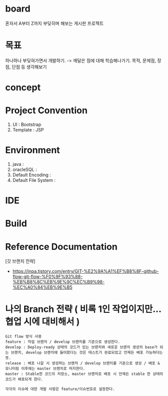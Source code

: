 # board
혼자서 A부터 Z까지 부딪히며 해보는 게시판 프로젝트

# 목표
하나하나 부딪혀가면서 개발하기. -> 깨달은 점에 대해 학습해나가기. 
목적, 문제점, 장점, 단점 등 생각해보기

# concept


# Project Convention
1. UI : Bootstrap
2. Template : JSP

# Environment
1. java :
2. oracleSQL :
3. Default Encoding :
4. Default File System :

# IDE

# Build

# Reference Documentation
[깃 브랜치 전략]
- https://inpa.tistory.com/entry/GIT-%E2%9A%A1%EF%B8%8F-github-flow-git-flow-%F0%9F%93%88-%EB%B8%8C%EB%9E%9C%EC%B9%98-%EC%A0%84%EB%9E%B5

# 나의 Branch 전략 ( 비록 1인 작업이지만... 협업 시에 대비해서 )
```
Git flow 방식 사용
feature : 작업 브랜치 / develop 브랜치를 기준으로 생성한다.
develop : Deploy-ready 상태의 코드가 있는 브랜치와 새로운 브랜치 생성의 base가 되는 브랜치, develop 브랜치에 들어왔다는 것은 테스트가 완료되었고 언제든 배포 가능하다는 뜻.
release : 배포 나갈 시 생성하는 브랜치 / develop 브랜치를 기준으로 생성 / 배포 & 모니터링 이후에는 master 브랜치로 머지한다.
master : Stable한 코드의 저장소, master 브랜치로 배포 시 언제든 stable 한 상태의 코드가 배포되게 한다.

각각의 이슈에 대한 개발 사항은 feature/이슈번호로 설정한다.

```
